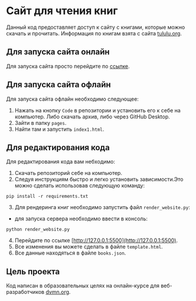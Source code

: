 # Сайт для чтения книг

Данный код предоставляет доступ к сайту с книгами, которые можно скачать и прочитать.
Информация по книгам взята с сайта [tululu.org](https://tululu.org/).

## Для запуска сайта онлайн
Для запуска сайта просто перейдите по [ссылке](https://yaadtiahh.github.io/Online_library_p2/pages/index1.html).

## Для запуска сайта офлайн

Для запуска сайта офлайн необходимо следующее:
1. Нажать на кнопку `Code` в репозитории и установить его к себе на компьютер. Либо скачать архив, либо через GitHub Desktop.
1. Зайти в папку `pages`.
1. Найти там и запустить `index1.html`.

## Для редактирования кода

Для редактирования кода вам небходимо:
1. Скачать репозиторий себе на компьютер.
2. Следуя инструкциям быстро и легко установить зависимости.Это можно сделать использовав следующую команду:
```
pip install -r requirements.txt
```
3. Для рендеринга книг необходимо запустить файл `render_website.py`:
+ для запуска сервера необходимо ввести в консоль:
```
python render_website.py
```
4. Перейдите по ссылке [http://127.0.0.1:5500](http://127.0.0.1:5500).
5. Все изменения вы можете сделать в файле `template.html`.
6. Все данные находяться в файле `books.json`.


## Цель проекта

Код написан в образовательных целях на онлайн-курсе для веб-разработчиков [dvmn.org](https://dvmn.org/).